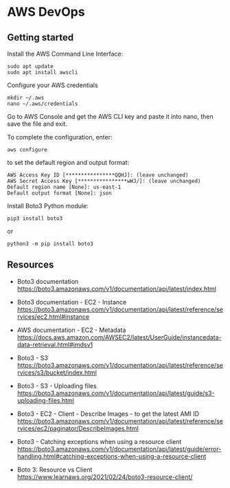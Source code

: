 # AWS DevOps

## Getting started

Install the AWS Command Line Interface:
```
sudo apt update
sudo apt install awscli
```

Configure your AWS credentials
```
mkdir ~/.aws
nano ~/.aws/credentials
```
Go to AWS Console and get the AWS CLI key and paste it into nano, then save the file and exit.

To complete the configuration, enter:
```
aws configure
```
to set the default region and output format:
```
AWS Access Key ID [****************QQHJ]: (leave unchanged)
AWS Secret Access Key [****************wWJ/]: (leave unchanged)
Default region name [None]: us-east-1
Default output format [None]: json
```

Install Boto3 Python module:
```
pip3 install boto3
```
or
```
python3 -m pip install boto3
```

## Resources
* Boto3 documentation \
https://boto3.amazonaws.com/v1/documentation/api/latest/index.html

* Boto3 documentation - EC2 - Instance \
https://boto3.amazonaws.com/v1/documentation/api/latest/reference/services/ec2.html#instance

* AWS documentation - EC2 - Metadata \
https://docs.aws.amazon.com/AWSEC2/latest/UserGuide/instancedata-data-retrieval.html#imdsv1

* Boto3 - S3 \
https://boto3.amazonaws.com/v1/documentation/api/latest/reference/services/s3/bucket/index.html

* Boto3 - S3 - Uploading files \
https://boto3.amazonaws.com/v1/documentation/api/latest/guide/s3-uploading-files.html

* Boto3 - EC2 - Client - Describe Images - to get the latest AMI ID
https://boto3.amazonaws.com/v1/documentation/api/latest/reference/services/ec2/paginator/DescribeImages.html

* Boto3 - Catching exceptions when using a resource client
https://boto3.amazonaws.com/v1/documentation/api/latest/guide/error-handling.html#catching-exceptions-when-using-a-resource-client

* Boto 3: Resource vs Client \
https://www.learnaws.org/2021/02/24/boto3-resource-client/
